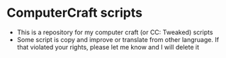 
# ComputerCraft scripts

- This is a repository for my computer craft (or CC: Tweaked) scripts
- Some script is copy and improve or translate from other langruage. If that violated your rights, please let me know and I will delete it
